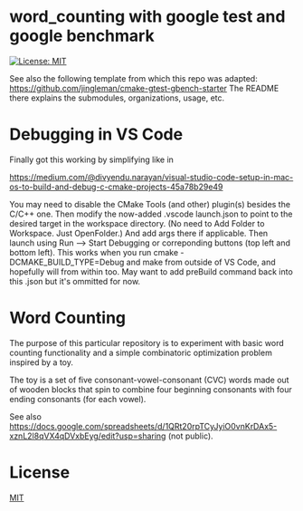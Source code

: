 
# word_counting with google test and google benchmark

[![License: MIT](https://img.shields.io/badge/License-MIT-blue.svg)](https://opensource.org/licenses/MIT)

See also the following template from which this repo was adapted:
https://github.com/jingleman/cmake-gtest-gbench-starter
The README there explains the submodules, organizations, usage, etc.


# Debugging in VS Code

Finally got this working by simplifying like in

https://medium.com/@divyendu.narayan/visual-studio-code-setup-in-mac-os-to-build-and-debug-c-cmake-projects-45a78b29e49

You may need to disable the CMake Tools (and other) plugin(s) besides the C/C++ one.
Then modify the now-added .vscode launch.json to point to the desired target in the
workspace directory. (No need to Add Folder to Workspace. Just OpenFolder.)
And add args there if applicable. Then launch using Run --> Start Debugging or
correponding buttons (top left and bottom left). This works when you run
cmake -DCMAKE_BUILD_TYPE=Debug and make from outside of VS Code, and hopefully
will from within too. May want to add preBuild command back into this .json but
it's ommitted for now.


# Word Counting

The purpose of this particular repository is to experiment with basic word counting
functionality and a simple combinatoric optimization problem inspired by a toy.

The toy is a set of five consonant-vowel-consonant (CVC) words made out of wooden
blocks that spin to combine four beginning consonants with four ending consonants (for
each vowel).

See also https://docs.google.com/spreadsheets/d/1QRt20rpTCyJyiO0vnKrDAx5-xznL2l8qVX4qDVxbEyg/edit?usp=sharing (not public).


# License

[MIT](http://opensource.org/licenses/MIT)


